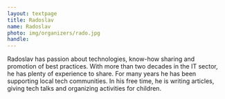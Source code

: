 ```yaml
---
layout: textpage
title: Radoslav
name: Radoslav
photo: img/organizers/rado.jpg
handle: 
---
```


Radoslav has passion about technologies, know-how sharing and promotion of best practices. With more than two decades in the IT sector, he has plenty of experience to share. For many years he has been supporting local tech communities. In his free time, he is writing articles, giving tech talks and organizing activities for children.
